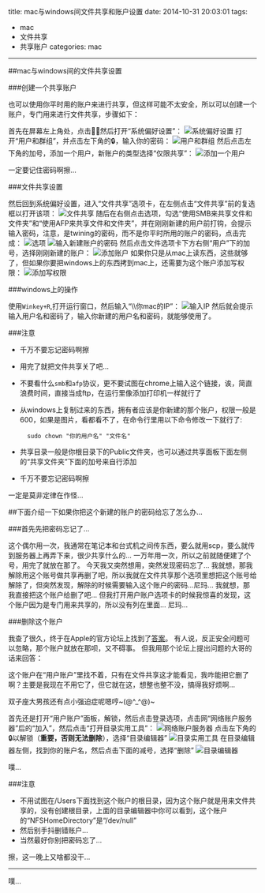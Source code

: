 title: mac与windows间文件共享和账户设置
date: 2014-10-31 20:03:01
tags:
- mac
- 文件共享
- 共享账户
categories: mac

---

##mac与windows间的文件共享设置

###创建一个共享账户

也可以使用你平时用的账户来进行共享，但这样可能不太安全，所以可以创建一个账户，专门用来进行文件共享，步骤如下：
<!--more-->

首先在屏幕左上角处，点击，然后打开“系统偏好设置”：
![系统偏好设置](/img/1031/1.png)
打开“用户和群组”，并点击左下角的🔒，输入你的密码：
![用户和群组](/img/1031/2.png)
然后点击左下角的加号，添加一个用户，新账户的类型选择“仅限共享”：
![添加一个用户](/img/1031/3.png)
	
> 
一定要记住密码啊擦... 

###文件共享设置

然后回到系统偏好设置，进入“文件共享”选项卡，在左侧点击“文件共享”前的复选框以打开该项：
![文件共享](/img/1031/4.png)
随后在右侧点击选项，勾选“使用SMB来共享文件和文件夹”和“使用AFP来共享文件和文件夹”，并在刚刚新建的用户前打钩，会提示输入密码，注意，是twining的密码，而不是你平时所用的账户的密码，点击完成：
![选项](/img/1031/5.png)
![输入新建账户的密码](/img/1031/6.png)
然后点击文件选项卡下方右侧“用户”下的加号，选择刚刚新建的账户：
![添加账户](/img/1031/7.png)
如果你只是从mac上读东西，这些就够了，但如果你要把windows上的东西拷到mac上，还需要为这个账户添加写权限：
![添加写权限](/img/1031/8.png)

###windows上的操作

使用`Winkey+R`,打开运行窗口，然后输入“\\\\你mac的IP”：
![输入IP](/img/1031/9.png)
然后就会提示输入用户名和密码了，输入你新建的用户名和密码，就能够使用了。

###注意

- 千万不要忘记密码啊擦
- 用完了就把文件共享关了吧... 
- 不要看什么`smb`和`afp`协议，更不要试图在chrome上输入这个链接，诶，简直浪费时间，直接当成ftp，在运行里像添加打印机一样就行了
- 从windows上复制过来的东西，拥有者应该是你新建的那个账户，权限一般是600，如果是图片，看都看不了，在命令行里用以下命令修改一下就行了:

        sudo chown "你的用户名" "文件名"
    
- 共享目录一般是你根目录下的Public文件夹，也可以通过共享面板下面左侧的“共享文件夹”下面的加号来自行添加
- 千万不要忘记密码啊擦

> 
一定是莫非定律在作怪...

##下面介绍一下如果你把这个新建的账户的密码给忘了怎么办...

###首先先把密码忘记了... 

这个偶尔用一次，我通常在笔记本和台式机之间传东西，要么就用scp，要么就传到服务器上再弄下来，很少共享什么的... 一万年用一次，所以之前就随便建了个号，用完了就放在那了。
今天我又突然想用，突然发现密码忘了... 
我就想，那我解除用这个账号做共享再删了吧，所以我就在文件共享那个选项里想把这个账号给解除了，但突然发现，解除的时候需要输入这个账户的密码...尼玛... 
我就想，那我直接把这个账户给删了吧... 但我打开用户账户选项卡的时候我惊喜的发现，这个账户因为是专门用来共享的，所以没有列在里面... 尼玛... 

###删除这个账户

我查了很久，终于在Apple的官方论坛上找到了[答案](https://discussions.apple.com/message/25389161)。
有人说，反正安全问题可以忽略，那个账户就放在那呗，又不碍事。
但我用那个论坛上提出问题的大哥的话来回答：
> 
这个账户在“用户账户”里找不着，只有在文件共享这才能看见，我咋能把它删了啊？主要是我现在不用它了，但它就在这，想整也整不没，搞得我好烦啊... 

双子座大男孩还有点小强迫症呢嗯哼~(@^_^@)~

首先还是打开“用户账户”面板，解锁，然后点击登录选项，点击网“网络账户服务器”后的“加入”，然后点击“打开目录实用工具”：
![网络账户服务器](/img/1031/10.png)
点击左下角的🔒以解锁（**重要，否则无法删除**），选择“目录编辑器”
![目录实用工具](/img/1031/11.png)
在目录编辑器左侧，找到你的账户名，然后点击下面的减号，选择“删除”
![目录编辑器](/img/1031/12.png)

噗... 


###注意

- 不用试图在/Users下面找到这个账户的根目录，因为这个账户就是用来文件共享的，没有创建根目录，上面的目录编辑器中你可以看到，这个账户的“NFSHomeDirectory”是“/dev/null”
- 然后别手抖删错账户... 
- 当然最好你别把密码忘了... 

擦，这一晚上又啥都没干...

---

噗... 
 





    
 







